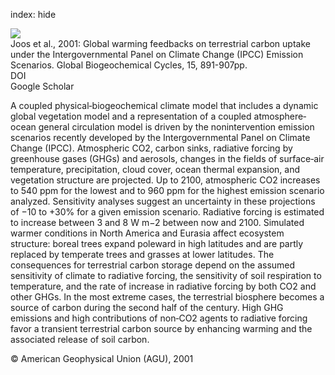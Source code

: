 index: hide

<div class="Citation">
    <div class="Citation-thumb CitationThumb-linked"  data-href="https://doi.org/10.1029/2000gb001375">
      <img src="https://static.claimspace.cloud/climate-study-static/refs/thumbs/5/Joos_et_al_2001-thumb.png" />
    </div>

  <div class="Citation-body">
    <div class="Citation-text">Joos et al., 2001: Global warming feedbacks on terrestrial carbon uptake under the Intergovernmental Panel on Climate Change (IPCC) Emission Scenarios. <span class="Article-journal">Global Biogeochemical Cycles, </span><span class="Article-volume">15, </span>891-907pp.</div>
    <div class="Citation-links">
      <div class="CitationLink" data-href="https://doi.org/10.1029/2000gb001375">
        <div class="CitationLink-icon CitationLink-Doi"></div>
        <div class="CitationLink-text">DOI</div>
      </div>
      <div class="CitationLink" data-href="https://scholar.google.com/scholar?q=10.1029/2000gb001375">
        <div class="CitationLink-icon CitationLink-Scholar"></div>
        <div class="CitationLink-text">Google Scholar</div>
      </div>
    </div>
  </div>
</div>

A coupled physical‐biogeochemical climate model that includes a dynamic global vegetation model and a representation of a coupled atmosphere‐ocean general circulation model is driven by the nonintervention emission scenarios recently developed by the Intergovernmental Panel on Climate Change (IPCC). Atmospheric CO2, carbon sinks, radiative forcing by greenhouse gases (GHGs) and aerosols, changes in the fields of surface‐air temperature, precipitation, cloud cover, ocean thermal expansion, and vegetation structure are projected. Up to 2100, atmospheric CO2 increases to 540 ppm for the lowest and to 960 ppm for the highest emission scenario analyzed. Sensitivity analyses suggest an uncertainty in these projections of −10 to +30% for a given emission scenario. Radiative forcing is estimated to increase between 3 and 8 W m−2 between now and 2100. Simulated warmer conditions in North America and Eurasia affect ecosystem structure: boreal trees expand poleward in high latitudes and are partly replaced by temperate trees and grasses at lower latitudes. The consequences for terrestrial carbon storage depend on the assumed sensitivity of climate to radiative forcing, the sensitivity of soil respiration to temperature, and the rate of increase in radiative forcing by both CO2 and other GHGs. In the most extreme cases, the terrestrial biosphere becomes a source of carbon during the second half of the century. High GHG emissions and high contributions of non‐CO2 agents to radiative forcing favor a transient terrestrial carbon source by enhancing warming and the associated release of soil carbon.

<div class="Citation-copy">
&copy; American Geophysical Union (AGU), 2001
</div>